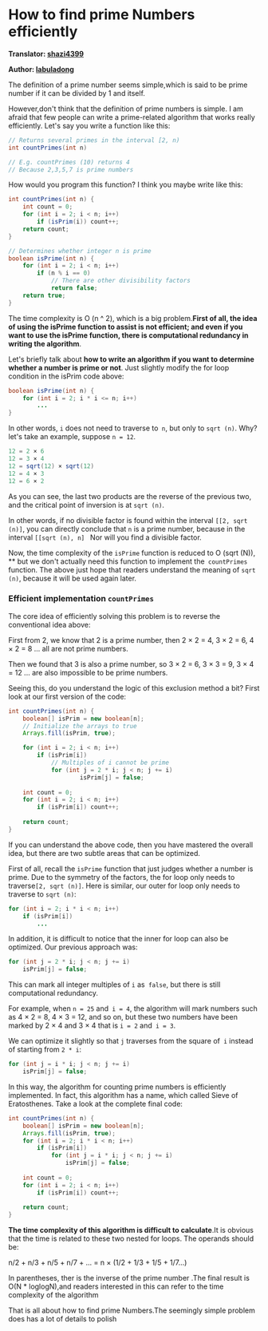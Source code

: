 # How to find prime Numbers efficiently

**Translator: [shazi4399](https://github.com/shazi4399)**

**Author: [labuladong](https://github.com/labuladong)**

The definition of a prime number seems simple,which is said to be prime number if it can be divided by 1 and itself.

However,don't think that the definition of prime numbers is simple. I am afraid that few people can write a prime-related algorithm that works really efficiently. Let's say you write a function like this:

```java
// Returns several primes in the interval [2, n) 
int countPrimes(int n)

// E.g. countPrimes (10) returns 4
// Because 2,3,5,7 is prime numbers
```

How would you program this function? I think you maybe write like this:

```java
int countPrimes(int n) {
    int count = 0;
    for (int i = 2; i < n; i++)
        if (isPrim(i)) count++;
    return count;
}

// Determines whether integer n is prime
boolean isPrime(int n) {
    for (int i = 2; i < n; i++)
        if (n % i == 0)
            // There are other divisibility factors
            return false;
    return true;
}
```

The time complexity is O (n ^ 2), which is a big problem.**First of all, the idea of using the isPrime function to assist is not efficient; and even if you want to use the isPrime function, there is computational redundancy in writing the algorithm**.

Let's briefly talk about **how to write an algorithm if you want to determine whether a number is prime or not**. Just slightly modify the for loop condition in the isPrim code above:

```java
boolean isPrime(int n) {
    for (int i = 2; i * i <= n; i++)
        ...
}
```

In other words, `i` does not need to traverse to` n`, but only to `sqrt (n)`. Why? let's take an example, suppose `n = 12`.

```java
12 = 2 × 6
12 = 3 × 4
12 = sqrt(12) × sqrt(12)
12 = 4 × 3
12 = 6 × 2
```

As you can see, the last two products are the reverse of the previous two, and the critical point of inversion is at `sqrt (n)`.

In other words, if no divisible factor is found within the interval `[[2, sqrt (n)]`, you can directly conclude that `n` is a prime number, because in the interval `[[sqrt (n), n] ` Nor will you find a divisible factor.

Now, the time complexity of the `isPrime` function is reduced to O (sqrt (N)), ** but we don't actually need this function to implement the` countPrimes` function. The above just hope that readers understand the meaning of `sqrt (n)`, because it will be used again later.


### Efficient implementation `countPrimes`

The core idea of efficiently solving this problem is to reverse the conventional idea above:

First from 2, we know that 2 is a prime number, then 2 × 2 = 4, 3 × 2 = 6, 4 × 2 = 8 ... all are not prime numbers.

Then we found that 3 is also a prime number, so 3 × 2 = 6, 3 × 3 = 9, 3 × 4 = 12 ... are also impossible to be prime numbers.

Seeing this, do you understand the logic of this exclusion method a bit? First look at our first version of the code:

```java
int countPrimes(int n) {
    boolean[] isPrim = new boolean[n];
    // Initialize the arrays to true
    Arrays.fill(isPrim, true);

    for (int i = 2; i < n; i++) 
        if (isPrim[i]) 
            // Multiples of i cannot be prime
            for (int j = 2 * i; j < n; j += i) 
                    isPrim[j] = false;
    
    int count = 0;
    for (int i = 2; i < n; i++)
        if (isPrim[i]) count++;
    
    return count;
}
```

If you can understand the above code, then you have mastered the overall idea, but there are two subtle areas that can be optimized.

First of all, recall the `isPrime` function that just judges whether a number is prime. Due to the symmetry of the factors, the for loop only needs to traverse` [2, sqrt (n)] `. Here is similar, our outer for loop only needs to traverse to `sqrt (n)`:

```java
for (int i = 2; i * i < n; i++) 
    if (isPrim[i]) 
        ...
```

In addition, it is difficult to notice that the inner for loop can also be optimized. Our previous approach was:

```java
for (int j = 2 * i; j < n; j += i) 
    isPrim[j] = false;
```

This can mark all integer multiples of `i` as` false`, but there is still computational redundancy.

For example, when `n = 25` and` i = 4`, the algorithm will mark numbers such as 4 × 2 = 8, 4 × 3 = 12, and so on, but these two numbers have been marked by 2 × 4 and 3 × 4 that is `i = 2` and` i = 3`.

We can optimize it slightly so that `j` traverses from the square of` i` instead of starting from `2 * i`:

```java
for (int j = i * i; j < n; j += i) 
    isPrim[j] = false;
```

In this way, the algorithm for counting prime numbers is efficiently implemented. In fact, this algorithm has a name, which called Sieve of Eratosthenes. Take a look at the complete final code:

```java
int countPrimes(int n) {
    boolean[] isPrim = new boolean[n];
    Arrays.fill(isPrim, true);
    for (int i = 2; i * i < n; i++) 
        if (isPrim[i]) 
            for (int j = i * i; j < n; j += i) 
                isPrim[j] = false;
    
    int count = 0;
    for (int i = 2; i < n; i++)
        if (isPrim[i]) count++;
    
    return count;
}
```

**The time complexity of this algorithm is difficult to calculate**.It is obvious that the time is related to these two nested for loops. The operands should be:

  n/2 + n/3 + n/5 + n/7 + ...
= n × (1/2 + 1/3 + 1/5 + 1/7...)

In parentheses, ther is the inverse of the prime number .The final result is  O(N * loglogN),and readers interested in this can refer to the time complexity of the algorithm

That is all about how to find prime Numbers.The seemingly simple problem does has a lot of details to polish
